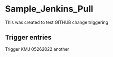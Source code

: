 # Sample_Jenkins_Pull
This was created to test GITHUB change triggering
## Trigger entries
Trigger KMJ 05262022 
another
